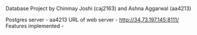 Database Project by Chinmay Joshi (caj2163) and Ashna Aggarwal (aa4213)

Postgres server - aa4213
URL of web server - http://34.73.197.145:8111/
Features implemented - 